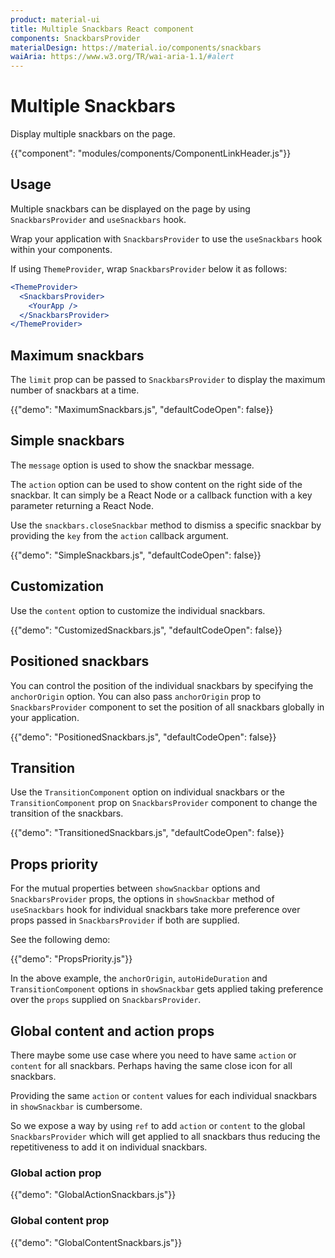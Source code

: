 ```yaml
---
product: material-ui
title: Multiple Snackbars React component
components: SnackbarsProvider
materialDesign: https://material.io/components/snackbars
waiAria: https://www.w3.org/TR/wai-aria-1.1/#alert
---
```


# Multiple Snackbars

<p class="description">Display multiple snackbars on the page.</p>

{{"component": "modules/components/ComponentLinkHeader.js"}}

## Usage

Multiple snackbars can be displayed on the page by using `SnackbarsProvider` and `useSnackbars` hook.

Wrap your application with `SnackbarsProvider` to use the `useSnackbars` hook within your components.

If using `ThemeProvider`, wrap `SnackbarsProvider` below it as follows:

```jsx
<ThemeProvider>
  <SnackbarsProvider>
    <YourApp />
  </SnackbarsProvider>
</ThemeProvider>
```

## Maximum snackbars

The `limit` prop can be passed to `SnackbarsProvider` to display the maximum number of snackbars at a time.

{{"demo": "MaximumSnackbars.js", "defaultCodeOpen": false}}

## Simple snackbars

The `message` option is used to show the snackbar message.

The `action` option can be used to show content on the right side of the snackbar. It can simply be a React Node or a callback function with a key parameter returning a React Node.

Use the `snackbars.closeSnackbar` method to dismiss a specific snackbar by providing the `key` from the `action` callback argument.

{{"demo": "SimpleSnackbars.js", "defaultCodeOpen": false}}

## Customization

Use the `content` option to customize the individual snackbars.

{{"demo": "CustomizedSnackbars.js", "defaultCodeOpen": false}}

## Positioned snackbars

You can control the position of the individual snackbars by specifying the `anchorOrigin` option. You can also pass `anchorOrigin` prop to `SnackbarsProvider` component to set the position of all snackbars globally in your application.

{{"demo": "PositionedSnackbars.js", "defaultCodeOpen": false}}

## Transition

Use the `TransitionComponent` option on individual snackbars or the `TransitionComponent` prop on `SnackbarsProvider` component to change the transition of the snackbars.

{{"demo": "TransitionedSnackbars.js", "defaultCodeOpen": false}}

## Props priority

For the mutual properties between `showSnackbar` options and `SnackbarsProvider` props, the options in `showSnackbar` method of `useSnackbars` hook for individual snackbars take more preference over props passed in `SnackbarsProvider` if both are supplied.

See the following demo:

{{"demo": "PropsPriority.js"}}

In the above example, the `anchorOrigin`, `autoHideDuration` and `TransitionComponent` options in `showSnackbar` gets applied taking preference over the `props` supplied on `SnackbarsProvider`.

## Global content and action props

There maybe some use case where you need to have same `action` or `content` for all snackbars. Perhaps having the same close icon for all snackbars.

Providing the same `action` or `content` values for each individual snackbars in `showSnackbar` is cumbersome.

So we expose a way by using `ref` to add `action` or `content` to the global `SnackbarsProvider` which will get applied to all snackbars thus reducing the repetitiveness to add it on individual snackbars.

### Global action prop

{{"demo": "GlobalActionSnackbars.js"}}

### Global content prop

{{"demo": "GlobalContentSnackbars.js"}}
